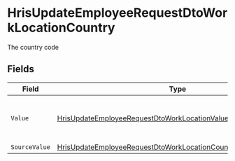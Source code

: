 # HrisUpdateEmployeeRequestDtoWorkLocationCountry

The country code


## Fields

| Field                                                                                                                                                         | Type                                                                                                                                                          | Required                                                                                                                                                      | Description                                                                                                                                                   | Example                                                                                                                                                       |
| ------------------------------------------------------------------------------------------------------------------------------------------------------------- | ------------------------------------------------------------------------------------------------------------------------------------------------------------- | ------------------------------------------------------------------------------------------------------------------------------------------------------------- | ------------------------------------------------------------------------------------------------------------------------------------------------------------- | ------------------------------------------------------------------------------------------------------------------------------------------------------------- |
| `Value`                                                                                                                                                       | [HrisUpdateEmployeeRequestDtoWorkLocationValue](../../Models/Components/HrisUpdateEmployeeRequestDtoWorkLocationValue.md)                                     | :heavy_minus_sign:                                                                                                                                            | The ISO3166-1 Alpha2 Code of the Country                                                                                                                      | US                                                                                                                                                            |
| `SourceValue`                                                                                                                                                 | [HrisUpdateEmployeeRequestDtoWorkLocationCountrySourceValueUnion](../../Models/Components/HrisUpdateEmployeeRequestDtoWorkLocationCountrySourceValueUnion.md) | :heavy_minus_sign:                                                                                                                                            | N/A                                                                                                                                                           |                                                                                                                                                               |